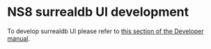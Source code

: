 # NS8 surrealdb UI development

To develop surrealdb UI please refer to [this section of the Developer manual](https://nethserver.github.io/ns8-core/ui/modules/#module-ui-development).
